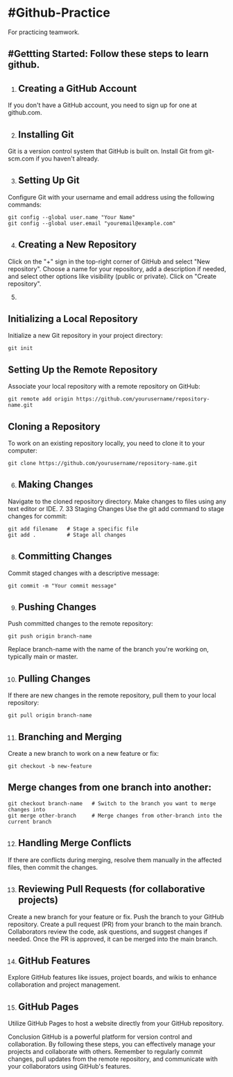 # #Github-Practice 
For practicing teamwork.


## #Gettting Started: Follow these steps to learn github.

1. ## Creating a GitHub Account
  If you don't have a GitHub account, you need to sign up for one at github.com.

2. ## Installing Git
  Git is a version control system that GitHub is built on. Install Git from git-scm.com if you haven't already.

3. ## Setting Up Git
  Configure Git with your username and email address using the following commands:

```
git config --global user.name "Your Name"
git config --global user.email "youremail@example.com"
```
4. ## Creating a New Repository
  Click on the "+" sign in the top-right corner of GitHub and select "New repository".
  Choose a name for your repository, add a description if needed, and select other options like visibility (public or private).
  Click on "Create repository".

5.
 ## Initializing a Local Repository
  Initialize a new Git repository in your project directory:
  ```
  git init
```
## Setting Up the Remote Repository
Associate your local repository with a remote repository on GitHub:
```
git remote add origin https://github.com/yourusername/repository-name.git
```
 
 ## Cloning a Repository
  To work on an existing repository locally, you need to clone it to your computer:
```
git clone https://github.com/yourusername/repository-name.git

```

6. ## Making Changes
  Navigate to the cloned repository directory.
  Make changes to files using any text editor or IDE.
7. 33 Staging Changes
  Use the git add command to stage changes for commit:

```
git add filename   # Stage a specific file
git add .          # Stage all changes
```

8. ## Committing Changes
  Commit staged changes with a descriptive message:
```
git commit -m "Your commit message"
```
9. ## Pushing Changes
  Push committed changes to the remote repository:

```
git push origin branch-name
```

  Replace branch-name with the name of the branch you're working on, typically main or master.

10. ## Pulling Changes
  If there are new changes in the remote repository, pull them to your local repository:
```
git pull origin branch-name
```

11. ## Branching and Merging
  Create a new branch to work on a new feature or fix:
```
git checkout -b new-feature
```
 ## Merge changes from one branch into another:

```
git checkout branch-name   # Switch to the branch you want to merge changes into
git merge other-branch     # Merge changes from other-branch into the current branch
```
12.  ## Handling Merge Conflicts
  If there are conflicts during merging, resolve them manually in the affected files, then commit the changes.

13. ##  Reviewing Pull Requests (for collaborative projects)
  Create a new branch for your feature or fix.
  Push the branch to your GitHub repository.
  Create a pull request (PR) from your branch to the main branch.
  Collaborators review the code, ask questions, and suggest changes if needed.
  Once the PR is approved, it can be merged into the main branch.

14. ## GitHub Features
  Explore GitHub features like issues, project boards, and wikis to enhance collaboration and project management.

15. ## GitHub Pages
  Utilize GitHub Pages to host a website directly from your GitHub repository.

Conclusion
  GitHub is a powerful platform for version control and collaboration. By following these steps, you can effectively manage your projects and collaborate with others. 
  Remember to 
  regularly commit changes, pull updates from the remote repository, and communicate with your collaborators using GitHub's features.
